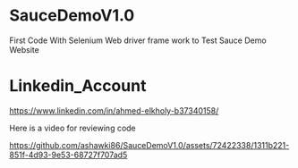 # SauceDemoV1.0

First Code With Selenium Web driver frame work to Test Sauce Demo Website 

# Linkedin_Account 

https://www.linkedin.com/in/ahmed-elkholy-b37340158/

Here is a video for reviewing code 

https://github.com/ashawki86/SauceDemoV1.0/assets/72422338/1311b221-851f-4d93-9e53-68727f707ad5

